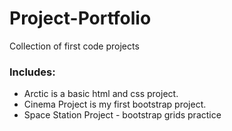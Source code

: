 # Project-Portfolio

Collection of first code projects
### Includes: 
* Arctic is a basic html and css project.
* Cinema Project is my first bootstrap project.
* Space Station Project - bootstrap grids practice
